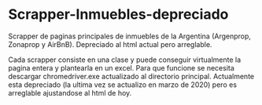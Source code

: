 # Scrapper-Inmuebles-depreciado
Scrapper de paginas principales de inmuebles de la Argentina (Argenprop, Zonaprop y AirBnB). Depreciado al html actual pero arreglable.

Cada scrapper consiste en una clase y puede conseguir virtualmente la pagina entera y plantearla en un excel. Para que funcione se necesita descargar chromedriver.exe actualizado al directorio principal. Actualmente esta depreciado (la ultima vez se actualizo en marzo de 2020) pero es arreglable ajustandose al html de hoy.
